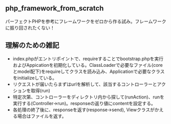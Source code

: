 ## php_framework_from_scratch

パーフェクトPHPを参考にフレームワークをゼロから作る試み。フレームワークに振り回されたくない！

## 理解のための雑記
- index.phpがエントリポイントで、requireすることでbootstrap.phpを実行およびAppicationを初期化している。ClassLoaderで必要なファイル(coreとmodel配下)をrequireしてクラスを読み込み、Applicationで必要なクラスをinitializeしている。
- リクエストが届いたらまずはurlを解析して、該当するコントローラーとアクションを取得(run)
- 特定次第、コントローラーをディレクトリ内から探して(runAction)、runを実行する(Controller->run)。responseの返り値にcontentを設定する。
- 各処理の終了後に、responseを返す(response->send), Viewクラスがかえる場合はファイルを返す。